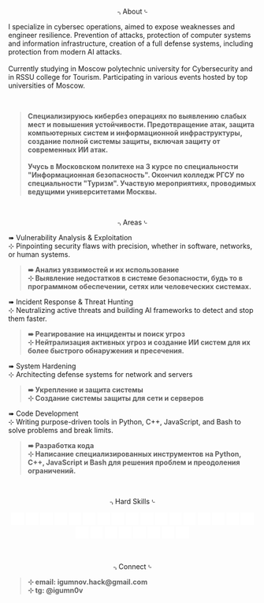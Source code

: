 <p <p align="center">
⌍About⌎
</p>

I specialize in cybersec operations, aimed to expose weaknesses and engineer resilience. Prevention of attacks, protection of computer systems and information infrastructure, creation of a full defense systems, including protection from modern AI attacks. <br> <br> Currently studying in Moscow polytechnic university for Cybersecurity and in RSSU college for Tourism. Participating in various events hosted by top universities of Moscow.

<br>

<blockquote>
<strong>Специализируюсь кибербез операциях по выявлению слабых мест и повышения устойчивости. Предотвращение атак, защита компьютерных систем и информационной инфраструктуры, создание полной системы защиты, включая защиту от современных ИИ атак.
<br><br>
Учусь в Московском политехе на 3 курсе по специальности "Информационная безопасность". Окончил колледж РГСУ по специальности "Туризм". Участвую мероприятиях, проводимых ведущими университетами Москвы.</strong>
</blockquote>

<br>

<p <p align="center">
⌍Areas⌎
</p>

➠ Vulnerability Analysis & Exploitation <br/>
⊹ 	Pinpointing security flaws with precision, whether in software, networks, or human systems.
<blockquote>
<strong>➠ Анализ уязвимостей и их использование <br></strong>
<strong>⊹ 	Выявление недостатков в системе безопасности, будь то в программном обеспечении, сетях или человеческих системах.</strong>
</blockquote>

➠ Incident Response & Threat Hunting <br>
⊹ 	Neutralizing active threats and building AI frameworks to detect and stop them faster.
<blockquote>
<strong>➠ Реагирование на инциденты и поиск угроз <br></strong>
<strong>⊹ 	Нейтрализация активных угроз и создание ИИ систем для их более быстрого обнаружения и пресечения.</strong>
</blockquote>

➠ System Hardening <br>
⊹  Architecting defense systems for network and servers
<blockquote>
<strong>➠ Укрепление и защита системы <br></strong>
<strong>⊹  Создание системы защиты для сети и серверов</strong>
</blockquote>

➠ Code Development <br>
⊹ Writing purpose-driven tools in Python, C++, JavaScript, and Bash to solve problems and break limits.
<blockquote>
<strong>➠ Разработка кода <br></strong>
<strong>⊹ Написание специализированных инструментов на Python, C++, JavaScript и Bash для решения проблем и преодоления ограничений.</strong>
</blockquote>

<br/>

<p <p align="center">
⌍Hard Skills⌎
</p>

<p <p align="center">
  <img src="iconspng/python.png" width="5%">
  <img src="iconspng/cpp.png" width="5%">
  <img src="iconspng/kali.png" width="5%">
  <img src="iconspng/wireshark.png" width="5%">
  <img src="iconspng/docker.png" width="5%">
  <img src="iconspng/cisco-packet-tracer.png" width="5%">
  <img src="iconspng/git.png" width="5%">
  <img src="iconspng/bash.png" width="5%">
  <img src="iconspng/powershell.png" width="5%">
  <img src="iconspng/javascript-plain.png" width="5%">
  <img src="iconspng/css3.png" width="5%">
  <img src="iconspng/html.png" width="5%">
  <img src="iconspng/bootstrap.png" width="5%">
  <img src="iconspng/word.png" width="5%">
  <img src="iconspng/powerpoint.png" width="5%">
  <img src="iconspng/excel.png" width="5%">
  <img src="iconspng/postgresql.png" width="5%">
  <img src="iconspng/mysql.png" width="5%">
  <img src="iconspng/qt.png" width="5%">
  <img src="iconspng/linux.png" width="5%">
  <img src="iconspng/debian.png" width="5%">
  <img src="iconspng/windows11.png" width="5%">
  <img src="iconspng/figma.png" width="5%">
  <img src="iconspng/canva.png" width="5%">
  <img src="iconspng/arduino.png" width="5%">
</p>

<br/>

<p <p align="center">
⌍Connect⌎
</p>

<blockquote>
<strong>⊹ 	email: igumnov.hack@gmail.com <br></strong>
<strong>⊹ 	tg: @igumn0v <br></strong>
</blockquote>
